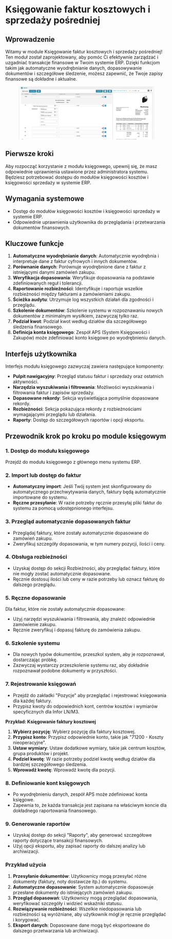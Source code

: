 # Księgowanie faktur kosztowych i sprzedaży pośredniej

## Wprowadzenie

Witamy w module Księgowanie faktur kosztowych i sprzedaży pośredniej! Ten moduł został zaprojektowany, aby pomóc Ci efektywnie zarządzać i uzgadniać transakcje finansowe w Twoim systemie ERP. Dzięki funkcjom takim jak automatyczne wyodrębnianie danych, dopasowywanie dokumentów i szczegółowe śledzenie, możesz zapewnić, że Twoje zapisy finansowe są dokładne i aktualne.

<figure><img src="../../.gitbook/assets/acounting-for-cost-invoice-and-indirect-sales1.png" alt=""><figcaption></figcaption></figure>

## Pierwsze kroki

Aby rozpocząć korzystanie z modułu księgowego, upewnij się, że masz odpowiednie uprawnienia ustawione przez administratora systemu. Będziesz potrzebować dostępu do modułów księgowości kosztów i księgowości sprzedaży w systemie ERP.

## Wymagania systemowe

* Dostęp do modułów księgowości kosztów i księgowości sprzedaży w systemie ERP.
* Odpowiednie uprawnienia użytkownika do przeglądania i przetwarzania dokumentów finansowych.

## Kluczowe funkcje

1. **Automatyczne wyodrębnianie danych**: Automatycznie wyodrębnia i interpretuje dane z faktur cyfrowych i innych dokumentów.
2. **Porównanie danych**: Porównuje wyodrębnione dane z faktur z istniejącymi danymi zamówień zakupu.
3. **Weryfikacja dopasowania**: Weryfikuje dopasowania na podstawie zdefiniowanych reguł i tolerancji.
4. **Raportowanie rozbieżności**: Identyfikuje i raportuje wszelkie rozbieżności między fakturami a zamówieniami zakupu.
5. **Ścieżka audytu**: Utrzymuje log wszystkich działań dla zgodności i przeglądu.
6. **Szkolenie dokumentów**: Szkolenie systemu w rozpoznawaniu nowych dokumentów z minimalnym wysiłkiem, zazwyczaj tylko raz.
7. **Podział kwot**: Podział kwot według działów dla szczegółowego śledzenia finansowego.
8. **Definicja konta księgowego**: Zespół APS (System Księgowości i Zakupów) może zdefiniować konto księgowe po wyodrębnieniu danych.

## Interfejs użytkownika

Interfejs modułu księgowego zazwyczaj zawiera następujące komponenty:

* **Pulpit nawigacyjny**: Przegląd statusu faktur i sprzedaży oraz ostatnich aktywności.
* **Narzędzia wyszukiwania i filtrowania**: Możliwości wyszukiwania i filtrowania faktur i zapisów sprzedaży.
* **Dopasowane rekordy**: Sekcja wyświetlająca pomyślnie dopasowane rekordy.
* **Rozbieżności**: Sekcja pokazująca rekordy z rozbieżnościami wymagającymi przeglądu lub działania.
* **Raporty**: Dostęp do szczegółowych raportów i opcji eksportu.

## Przewodnik krok po kroku po module księgowym

### 1. Dostęp do modułu księgowego

Przejdź do modułu księgowego z głównego menu systemu ERP.

### 2. Import lub dostęp do faktur

* **Automatyczny import**: Jeśli Twój system jest skonfigurowany do automatycznego przechwytywania danych, faktury będą automatycznie importowane do systemu.
* **Ręczne przesyłanie**: W razie potrzeby ręcznie przesyłaj pliki faktur do systemu za pomocą udostępnionego interfejsu.

### 3. Przegląd automatycznie dopasowanych faktur

* Przeglądaj faktury, które zostały automatycznie dopasowane do zamówień zakupu.
* Zweryfikuj szczegóły dopasowania, w tym numery pozycji, ilości i ceny.

### 4. Obsługa rozbieżności

* Uzyskaj dostęp do sekcji Rozbieżności, aby przeglądać faktury, które nie mogły zostać automatycznie dopasowane.
* Ręcznie dostosuj ilości lub ceny w razie potrzeby lub oznacz fakturę do dalszego przeglądu.

### 5. Ręczne dopasowanie

Dla faktur, które nie zostały automatycznie dopasowane:

* Użyj narzędzi wyszukiwania i filtrowania, aby znaleźć odpowiednie zamówienie zakupu.
* Ręcznie zweryfikuj i dopasuj fakturę do zamówienia zakupu.

### 6. Szkolenie systemu

* Dla nowych typów dokumentów, przeszkol system, aby je rozpoznawał, dostarczając próbkę.
* Zazwyczaj wystarczy przeszkolenie systemu raz, aby dokładnie rozpoznawał podobne dokumenty w przyszłości.

### 7. Rejestrowanie księgowań

* Przejdź do zakładki "Pozycje" aby przeglądać i rejestrować księgowania dla każdej faktury.
* Przypisz kwoty do odpowiednich kont, centrów kosztów i wymiarów specyficznych dla Infor LN/M3.

**Przykład: Księgowanie faktury kosztowej**

1. **Wybierz pozycję**: Wybierz pozycję dla faktury kosztowej.
2. **Przypisz konto**: Przypisz odpowiednie konto, takie jak "71200 - Koszty nieoperacyjne".
3. **Ustaw wymiary**: Ustaw dodatkowe wymiary, takie jak centrum kosztów, grupa produktów i projekt.
4. **Podziel kwotę**: W razie potrzeby podziel kwotę według działów dla bardziej szczegółowego śledzenia.
5. **Wprowadź kwotę**: Wprowadź kwotę dla pozycji.

### 8. Definiowanie kont księgowych

* Po wyodrębnieniu danych, zespół APS może zdefiniować konta księgowe.
* Zapewnia to, że każda transakcja jest zapisana na właściwym koncie dla dokładnego raportowania finansowego.

### 9. Generowanie raportów

* Uzyskaj dostęp do sekcji "Raporty", aby generować szczegółowe raporty dotyczące transakcji finansowych.
* Użyj opcji eksportu, aby zapisać raporty do dalszej analizy lub archiwizacji.

### Przykład użycia

1. **Przesyłanie dokumentów**: Użytkownicy mogą przesyłać różne dokumenty (faktury, noty dostawcze itp.) do systemu.
2. **Automatyczne dopasowanie**: System automatycznie dopasowuje przesłane dokumenty do istniejących zamówień zakupu.
3. **Przegląd dopasowań**: Użytkownicy mogą przeglądać dopasowania, weryfikować szczegóły i widzieć wskaźniki statusu.
4. **Rozwiązywanie rozbieżności**: Wszelkie niedopasowania lub rozbieżności są wyróżniane, aby użytkownik mógł je ręcznie przeglądać i korygować.
5. **Eksport danych**: Dopasowane dane mogą być eksportowane do dalszego przetwarzania lub archiwizacji.
